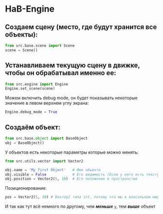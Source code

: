 # HaB-Engine

## Создаем сцену (место, где будут хранится все объекты):
```python
from src.base.scene import Scene
scene = Scene()
```

## Устанавливаем текущую сцену в движке, чтобы он обрабатывал именно ее:
```python
from src.engine import Engine
Engine.set_scene(scene)
```

Можем включить debug mode, он будет показывать некоторые значение в левом верхнем углу экрана:
```python
Engine.debug_mode = True
```

## Создаём объект:
```python
from src.base.object import BaseObject
obj = BaseObject()
```

У объектов есть некоторые параметры которые можно менять:
```python
from src.utils.vector import Vector2

obj.name = 'My first Object'   # Имя объекта
obj.visible = False            # Его видимость (Если у него есть текстура конечно)
obj.position = Vector2(5, 10)  # Его положение в пространстве
```
Позиционирование:
```python
pos = Vector2(5, 10) # Вектор2 типа int, потому что мы в консольном мире
```
И так как тут всё немного по другому, чем ***меньше*** `y`, тем ***выше*** объект

